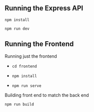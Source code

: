 ## Running the Express API


`npm install`

`npm run dev`

## Running the Frontend


Running just the frontend

* `cd frontend`

* `npm install`

* `npm run serve` 



Building front end to match the back end

`npm run build`











